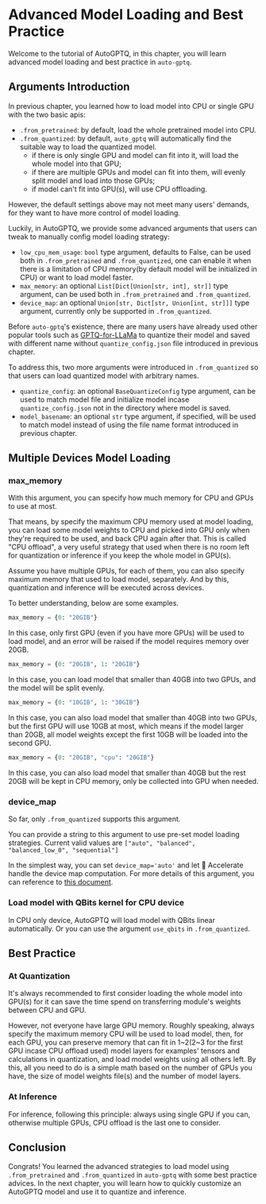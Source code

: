 # Advanced Model Loading and Best Practice
Welcome to the tutorial of AutoGPTQ, in this chapter, you will learn advanced model loading and best practice in `auto-gptq`.

## Arguments Introduction
In previous chapter, you learned how to load model into CPU or single GPU with the two basic apis:
- `.from_pretrained`: by default, load the whole pretrained model into CPU.
- `.from_quantized`: by default, `auto_gptq` will automatically find the suitable way to load the quantized model.
  - if there is only single GPU and model can fit into it, will load the whole model into that GPU;
  - if there are multiple GPUs and model can fit into them, will evenly split model and load into those GPUs;
  - if model can't fit into GPU(s), will use CPU offloading.

However, the default settings above may not meet many users' demands, for they want to have more control of model loading.

Luckily, in AutoGPTQ, we provide some advanced arguments that users can tweak to manually config model loading strategy:
- `low_cpu_mem_usage`: `bool` type argument, defaults to False, can be used both in `.from_pretrained` and `.from_quantized`, one can enable it when there is a limitation of CPU memory(by default model will be initialized in CPU) or want to load model faster.
- `max_memory`: an optional `List[Dict[Union[str, int], str]]` type argument, can be used both in `.from_pretrained` and `.from_quantized`.
- `device_map`: an optional `Union[str, Dict[str, Union[int, str]]]` type argument, currently only be supported in `.from_quantized`.

Before `auto-gptq`'s existence, there are many users have already used other popular tools such as [GPTQ-for-LLaMa](https://github.com/qwopqwop200/GPTQ-for-LLaMa) to quantize their model and saved with different name without `quantize_config.json` file introduced in previous chapter.

To address this, two more arguments were introduced in `.from_quantized` so that users can load quantized model with arbitrary names.
- `quantize_config`: an optional `BaseQuantizeConfig` type argument, can be used to match model file and initialize model incase `quantize_config.json` not in the directory where model is saved.
- `model_basename`: an optional `str` type argument, if specified, will be used to match model instead of using the file name format introduced in previous chapter.

## Multiple Devices Model Loading

### max_memory
With this argument, you can specify how much memory for CPU and GPUs to use at most.

That means, by specify the maximum CPU memory used at model loading, you can load some model weights to CPU and picked into GPU only when they're required to be used, and back CPU again after that. This is called "CPU offload", a very useful strategy that used when there is no room left for quantization or inference if you keep the whole model in GPU(s).

Assume you have multiple GPUs, for each of them, you can also specify maximum memory that used to load model, separately. And by this, quantization and inference will be executed across devices.

To better understanding, below are some examples.

```python
max_memory = {0: "20GIB"}
```
In this case, only first GPU (even if you have more GPUs) will be used to load model, and an error will be raised if the model requires memory over 20GB.

```python
max_memory = {0: "20GIB", 1: "20GIB"}
```
In this case, you can load model that smaller than 40GB into two GPUs, and the model will be split evenly.

```python
max_memory = {0: "10GIB", 1: "30GIB"}
```
In this case, you can also load model that smaller than 40GB into two GPUs, but the first GPU will use 10GB at most, which means if the model larger than 20GB, all model weights except the first 10GB will be loaded into the second GPU.

```python
max_memory = {0: "20GIB", "cpu": "20GIB"}
```
In this case, you can also load model that smaller than 40GB but the rest 20GB will be kept in CPU memory, only be collected into GPU when needed.

### device_map
So far, only `.from_quantized` supports this argument. 

You can provide a string to this argument to use pre-set model loading strategies. Current valid values are `["auto", "balanced", "balanced_low_0", "sequential"]`

In the simplest way, you can set `device_map='auto'` and let 🤗 Accelerate handle the device map computation. For more details of this argument, you can reference to [this document](https://huggingface.co/docs/accelerate/main/en/usage_guides/big_modeling#designing-a-device-map).

### Load model with QBits kernel for CPU device
In CPU only device, AutoGPTQ will load model with QBits linear automatically. Or you can use the argument `use_qbits` in `.from_quantized`.

## Best Practice

### At Quantization
It's always recommended to first consider loading the whole model into GPU(s) for it can save the time spend on transferring module's weights between CPU and GPU.

However, not everyone have large GPU memory. Roughly speaking, always specify the maximum memory CPU will be used to load model, then, for each GPU, you can preserve memory that can fit in 1\~2(2\~3 for the first GPU incase CPU offload used) model layers for examples' tensors and calculations in quantization, and load model weights using all others left. By this, all you need to do is a simple math based on the number of GPUs you have, the size of model weights file(s) and the number of model layers.

### At Inference
For inference, following this principle: always using single GPU if you can, otherwise multiple GPUs, CPU offload is the last one to consider.

## Conclusion
Congrats! You learned the advanced strategies to load model using `.from_pretrained` and `.from_quantized` in `auto-gptq` with some best practice advices. In the next chapter, you will learn how to quickly customize an AutoGPTQ model and use it to quantize and inference.
